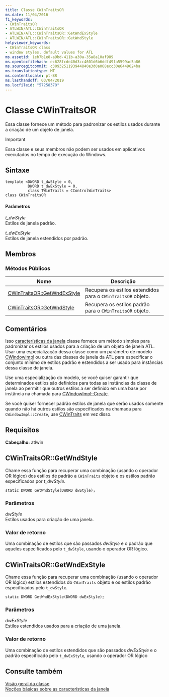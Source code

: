 ```yaml
---
title: Classe CWinTraitsOR
ms.date: 11/04/2016
f1_keywords:
- CWinTraitsOR
- ATLWIN/ATL::CWinTraitsOR
- ATLWIN/ATL::CWinTraitsOR::GetWndExStyle
- ATLWIN/ATL::CWinTraitsOR::GetWndStyle
helpviewer_keywords:
- CWinTraitsOR class
- window styles, default values for ATL
ms.assetid: 1eb7b1e8-a9bd-411b-a30a-35a8a10af989
ms.openlocfilehash: ec628fcde40d3cc4601d6b6ddf49fa5599ac5a86
ms.sourcegitcommit: c3093251193944840e3d0a068ecc30e6449624ba
ms.translationtype: MT
ms.contentlocale: pt-BR
ms.lasthandoff: 03/04/2019
ms.locfileid: "57258379"
---
```

# <a name="cwintraitsor-class"></a>Classe CWinTraitsOR

Essa classe fornece um método para padronizar os estilos usados durante a criação de um objeto de janela.

> [!IMPORTANT]
>  Essa classe e seus membros não podem ser usados em aplicativos executados no tempo de execução do Windows.

## <a name="syntax"></a>Sintaxe

```
template <DWORD t_dwStyle = 0,
          DWORD t_dwExStyle = 0,
          class TWinTraits = CControlWinTraits>
class CWinTraitsOR
```

#### <a name="parameters"></a>Parâmetros

*t_dwStyle*<br/>
Estilos de janela padrão.

*t_dwExStyle*<br/>
Estilos de janela estendidos por padrão.

## <a name="members"></a>Membros

### <a name="public-methods"></a>Métodos Públicos

|Nome|Descrição|
|----------|-----------------|
|[CWinTraitsOR::GetWndExStyle](#getwndexstyle)|Recupera os estilos estendidos para o `CWinTraitsOR` objeto.|
|[CWinTraitsOR::GetWndStyle](#getwndstyle)|Recupera os estilos padrão para o `CWinTraitsOR` objeto.|

## <a name="remarks"></a>Comentários

Isso [características da janela](../../atl/understanding-window-traits.md) classe fornece um método simples para padronizar os estilos usados para a criação de um objeto de janela ATL. Usar uma especialização dessa classe como um parâmetro de modelo [CWindowImpl](../../atl/reference/cwindowimpl-class.md) ou outra das classes de janela da ATL para especificar o conjunto mínimo de estilos padrão e estendidos a ser usado para instâncias dessa classe de janela.

Use uma especialização do modelo, se você quiser garantir que determinados estilos são definidos para todas as instâncias da classe de janela ao permitir que outros estilos a ser definido em uma base por instância na chamada para [CWindowImpl::Create](../../atl/reference/cwindowimpl-class.md#create).

Se você quiser fornecer padrão estilos de janela que serão usados somente quando não há outros estilos são especificados na chamada para `CWindowImpl::Create`, use [CWinTraits](../../atl/reference/cwintraits-class.md) em vez disso.

## <a name="requirements"></a>Requisitos

**Cabeçalho:** atlwin

##  <a name="getwndstyle"></a>  CWinTraitsOR::GetWndStyle

Chame essa função para recuperar uma combinação (usando o operador OR lógico) dos estilos de padrão a `CWinTraits` objeto e os estilos padrão especificados por *t_dwStyle*.

```
static DWORD GetWndStyle(DWORD dwStyle);
```

### <a name="parameters"></a>Parâmetros

*dwStyle*<br/>
Estilos usados para criação de uma janela.

### <a name="return-value"></a>Valor de retorno

Uma combinação de estilos que são passados *dwStyle* e o padrão que aqueles especificados pelo `t_dwStyle`, usando o operador OR lógico.

##  <a name="getwndexstyle"></a>  CWinTraitsOR::GetWndExStyle

Chame essa função para recuperar uma combinação (usando o operador OR lógico) estilos estendidos do `CWinTraits` objeto e os estilos padrão especificados pelo `t_dwStyle`.

```
static DWORD GetWndExStyle(DWORD dwExStyle);
```

### <a name="parameters"></a>Parâmetros

*dwExStyle*<br/>
Estilos estendidos usados para a criação de uma janela.

### <a name="return-value"></a>Valor de retorno

Uma combinação de estilos estendidos que são passados *dwExStyle* e o padrão especificado pelo `t_dwExStyle`, usando o operador OR lógico

## <a name="see-also"></a>Consulte também

[Visão geral da classe](../../atl/atl-class-overview.md)<br/>
[Noções básicas sobre as características da janela](../../atl/understanding-window-traits.md)
